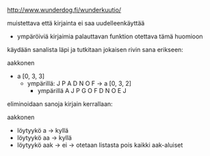 http://www.wunderdog.fi/wunderkuutio/

muistettava että kirjainta ei saa uudelleenkäyttää
- ympäröiviä kirjaimia palauttavan funktion otettava tämä huomioon

käydään sanalista läpi ja tutkitaan jokaisen rivin sana erikseen:

aakkonen

- a [0, 3, 3]
    - ympärillä: J P A D N O F
    -> a [0, 3, 2]
        - ympärillä A J P G O F D N O E J

eliminoidaan sanoja kirjain kerrallaan:

aakkonen

- löytyykö a
    -> kyllä
- löytyykö aa
    -> kyllä
- löytyykö aak
    -> ei
    -> otetaan listasta pois kaikki aak-aluiset
